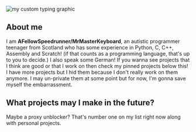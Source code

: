 ![my custom typing graphic](https://readme-typing-svg.herokuapp.com?font=&size=33&pause=1000&repeat=false&width=435&lines=Welcome+to+my+profile!)
## About me
I am **AFellowSpeedrunner/MrMasterKeyboard**, an autistic programmer teenager from Scotland who has some experience in Python, C, C++, Assembly and Scratch! (if that counts as a programming language, that's up to you to decide.) I also speak some German! If you wanna see projects that I think are good or that I work on then check my pinned projects below this! I have more projects but I hid them because I don't really work on them anymore. I may un-private them at some point but for now, I'm gonna save myself the embarrassment.

## What projects may I make in the future?
Maybe a proxy unblocker? That's number one on my list right now along with personal projects.
